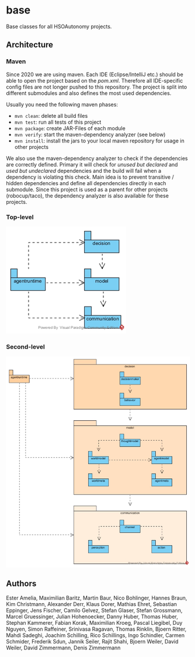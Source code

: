 # base

Base classes for all HSOAutonomy projects.

## Architecture

### Maven

Since 2020 we are using maven. Each IDE (Eclipse/IntelliJ etc.) should be able to open the project based on the _pom.xml_.
Therefore all IDE-specific config files are not longer pushed to this repository.
The project is split into different submodules and also defines the most used dependencies.
 
Usually you need the following maven phases:

- `mvn clean`: delete all build files
- `mvn test`: run all tests of this project
- `mvn package`: create JAR-Files of each module
- `mvn verify`: start the maven-dependency analyzer (see below)
- `mvn install`: install the jars to your local maven repository for usage in other projects

We also use the maven-dependency analyzer to check if the dependencies are correctly defined.
Primary it will check for _unused but declared_ and _used but undeclared_ dependencies and the build will fail
when a dependency is violating this check. Main idea is to prevent transitive / hidden dependencies and define all dependencies directly in each submodule.
Since this project is used as a parent for other projects (robocup/taco),
the dependency analyzer is also available for these projects.  

### Top-level

 ![](uml/images/Architecture_Firstlevel.jpg)


### Second-level

 ![](uml/images/Architecture_Secondlevel.jpg)


## Authors
Ester Amelia, Maximilian Baritz, Martin Baur, Nico Bohlinger, Hannes Braun, Kim Christmann, Alexander Derr, 
Klaus Dorer, Mathias Ehret, Sebastian Eppinger, Jens Fischer, 
Camilo Gelvez, Stefan Glaser, Stefan Grossmann, Marcel Gruessinger, Julian Hohenoecker, Danny Huber, Thomas Huber, 
Stephan Kammerer, Fabian Korak, Maximilian Kroeg, Pascal Liegibel, Duy Nguyen, 
Simon Raffeiner, Srinivasa Ragavan, Thomas Rinklin, Bjoern Ritter, 
Mahdi Sadeghi, Joachim Schilling, Rico Schillings, Ingo Schindler, Carmen Schmider, Frederik Sdun, Jannik Seiler, Rajit Shahi, 
Bjoern Weiler, David Weiler, David Zimmermann, Denis Zimmermann
